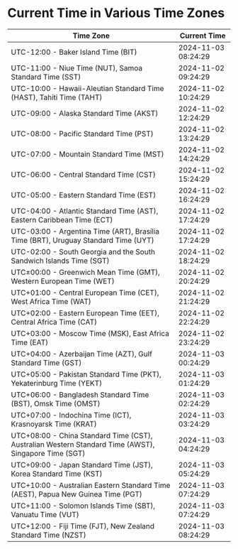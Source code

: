 # Current Time in Various Time Zones

| Time Zone | Current Time |
|-----------|--------------|
| UTC-12:00 - Baker Island Time (BIT) | 2024-11-03 08:24:29 |
| UTC-11:00 - Niue Time (NUT), Samoa Standard Time (SST) | 2024-11-02 09:24:29 |
| UTC-10:00 - Hawaii-Aleutian Standard Time (HAST), Tahiti Time (TAHT) | 2024-11-02 10:24:29 |
| UTC-09:00 - Alaska Standard Time (AKST) | 2024-11-02 12:24:29 |
| UTC-08:00 - Pacific Standard Time (PST) | 2024-11-02 13:24:29 |
| UTC-07:00 - Mountain Standard Time (MST) | 2024-11-02 14:24:29 |
| UTC-06:00 - Central Standard Time (CST) | 2024-11-02 15:24:29 |
| UTC-05:00 - Eastern Standard Time (EST) | 2024-11-02 16:24:29 |
| UTC-04:00 - Atlantic Standard Time (AST), Eastern Caribbean Time (ECT) | 2024-11-02 17:24:29 |
| UTC-03:00 - Argentina Time (ART), Brasília Time (BRT), Uruguay Standard Time (UYT) | 2024-11-02 17:24:29 |
| UTC-02:00 - South Georgia and the South Sandwich Islands Time (SGT) | 2024-11-02 18:24:29 |
| UTC±00:00 - Greenwich Mean Time (GMT), Western European Time (WET) | 2024-11-02 20:24:29 |
| UTC+01:00 - Central European Time (CET), West Africa Time (WAT) | 2024-11-02 21:24:29 |
| UTC+02:00 - Eastern European Time (EET), Central Africa Time (CAT) | 2024-11-02 22:24:29 |
| UTC+03:00 - Moscow Time (MSK), East Africa Time (EAT) | 2024-11-02 23:24:29 |
| UTC+04:00 - Azerbaijan Time (AZT), Gulf Standard Time (GST) | 2024-11-03 00:24:29 |
| UTC+05:00 - Pakistan Standard Time (PKT), Yekaterinburg Time (YEKT) | 2024-11-03 01:24:29 |
| UTC+06:00 - Bangladesh Standard Time (BST), Omsk Time (OMST) | 2024-11-03 02:24:29 |
| UTC+07:00 - Indochina Time (ICT), Krasnoyarsk Time (KRAT) | 2024-11-03 03:24:29 |
| UTC+08:00 - China Standard Time (CST), Australian Western Standard Time (AWST), Singapore Time (SGT) | 2024-11-03 04:24:29 |
| UTC+09:00 - Japan Standard Time (JST), Korea Standard Time (KST) | 2024-11-03 05:24:29 |
| UTC+10:00 - Australian Eastern Standard Time (AEST), Papua New Guinea Time (PGT) | 2024-11-03 07:24:29 |
| UTC+11:00 - Solomon Islands Time (SBT), Vanuatu Time (VUT) | 2024-11-03 07:24:29 |
| UTC+12:00 - Fiji Time (FJT), New Zealand Standard Time (NZST) | 2024-11-03 08:24:29 |
